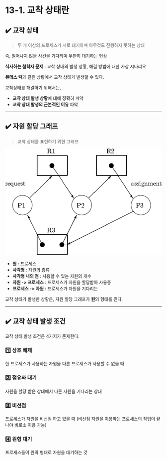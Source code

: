 # 13-1. 교착 상태란

## ✔️ 교착 상태
> 두 개 이상의 프로세스가 서로 대기하며 아무것도 진행하지 못하는 상태

즉, 일어나지 않을 사건을 기다리며 무한히 대기하는 현상

**식사하는 철학자 문제** : 교착 상태의 발생 상황, 해결 방법에 대한 가상 시나리오

**뮤테스 락**과 같은 상황에서 교착 상태가 발생할 수 있다.

교착상태를 해결하기 위해서는,
- **교착 상태 발생 상황**에 대해 정확히 파악
- **교착 상태 발생의 근본적인 이유** 파악

<hr>

## ✔️ 자원 할당 그래프
> 교착 상태를 표현하기 위한 그래프

<img src="../../images/deadlock.png" alt="교착 상태" width="600px">

- **원** : 프로세스
- **사각형** : 자원의 종류
- **사각형 내의 점** : 사용할 수 있는 자원의 개수
- **자원 -> 프로세스** : 프로세스가 자원을 할당받아 사용중
- **프로세스 -> 자원** : 프로세스가 자원을 기다리는 

교착 상태가 발생한 상황은, 자원 할당 그래프가 **원**의 형태를 띈다.

<hr>

## ✔️ 교착 상태 발생 조건

교착 상태 발생 조건은 4가지가 존재한다.

### 1️⃣ 상호 배제
한 프로세스가 사용하는 자원을 다른 프로세스가 사용할 수 없을 때

### 2️⃣ 점유와 대기
자원을 할당 받은 상태에서 다른 자원을 기다리는 상태

### 3️⃣ 비선점
프로세스가 자원을 비선점 하고 있을 때
(비선점 자원을 이용하는 프로세스의 작업이 끝나야 비로소 이용 가능)

### 4️⃣ 원형 대기
프로세스들이 원의 형태로 자원을 대기하는 것